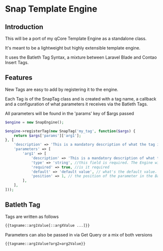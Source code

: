# Snap Template Engine

## Introduction

This will be a port of my qCore Template Engine as a standalone class.

It's meant to be a lightweight but highly extensible template engine.

It uses the Batleth Tag Syntax, a mixture between Laravel Blade and Contao Insert Tags.

## Features

New Tags are easy to add by registering it to the engine.

Each Tag is of the SnapTag class and is created with a tag name, a callback and a configuration of what parameters it receives via the Batleth Tags.

All parameters will be found in the 'params' key of $args passed 

```php
$engine = new SnapEngine();

$engine->registerTag(new SnapTag('my_tag', function($args) {
	return $args['params']['arg1'];
}, [
	'description' => 'This is a mandatory description of what the tag is doing. If you don\'t provide one the script will fail. Documentation is key.',
	'parameters' => [
		'arg1' => [
			'description' => 'This is a mandatory description of what the argument is for. If you don\'t provide one the script will fail. Documentation is key.',
			'type' => 'string', //this field is required. The Engine will cast all data you get to the correct type. No further actions required
			'required' => true, //is it required
			'default' => 'default value', // what's the default value. if this is set required will be set to false!
			'position' => 1, // the position of the parameter in the Batleth Tag. Human readable Int starting with 1
		],
	],
]));
```

## Batleth Tag

Tags are written as follows

```html
{{tagname::arg1Value[::argXValue ...]}}
```
Parameters can also be passed in via Get Query or a mix of both versions

```html
{{tagname::arg1Value?arg2=arg2Value}}
```


